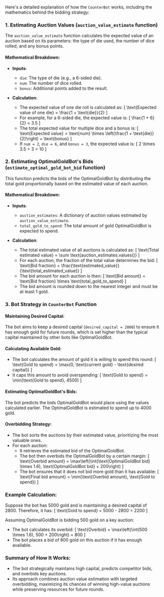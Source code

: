 Here's a detailed explanation of how the `CounterBot` works, including the mathematics behind the bidding strategy:

### 1. **Estimating Auction Values (`auction_value_estimate` function)**

The `auction_value_estimate` function calculates the expected value of an auction based on its parameters: the type of die used, the number of dice rolled, and any bonus points.

#### **Mathematical Breakdown:**

- **Inputs**:
  - `die`: The type of die (e.g., a 6-sided die).
  - `num`: The number of dice rolled.
  - `bonus`: Additional points added to the result.

- **Calculation**:
  - The expected value of one die roll is calculated as:
    \[
    \text{Expected value of one die} = \frac{1 + \text{die}}{2}
    \]
  - For example, for a 6-sided die, the expected value is:
    \[
    \frac{1 + 6}{2} = 3.5
    \]
  - The total expected value for multiple dice and a bonus is:
    \[
    \text{Expected value} = \text{num} \times \left(\frac{1 + \text{die}}{2}\right) + \text{bonus}
    \]
  - If `num = 2`, `die = 6`, and `bonus = 3`, the expected value is:
    \[
    2 \times 3.5 + 3 = 10
    \]

### 2. **Estimating OptimalGoldBot's Bids (`estimate_optimal_gold_bot_bid` function)**

This function predicts the bids of the OptimalGoldBot by distributing the total gold proportionally based on the estimated value of each auction.

#### **Mathematical Breakdown:**

- **Inputs**:
  - `auction_estimates`: A dictionary of auction values estimated by `auction_value_estimate`.
  - `total_gold_to_spend`: The total amount of gold OptimalGoldBot is expected to spend.

- **Calculation**:
  - The total estimated value of all auctions is calculated as:
    \[
    \text{Total estimated value} = \sum \text{auction\_estimates.values()}
    \]
  - For each auction, the fraction of the total value determines the bid:
    \[
    \text{Bid fraction} = \frac{\text{estimated\_value}}{\text{total\_estimated\_value}}
    \]
  - The bid amount for each auction is then:
    \[
    \text{Bid amount} = \text{Bid fraction} \times \text{total\_gold\_to\_spend}
    \]
  - The bid amount is rounded down to the nearest integer and must be at least 1 gold.

### 3. **Bot Strategy in `CounterBot` Function**

#### **Maintaining Desired Capital:**

The bot aims to keep a desired capital (`desired_capital = 2800`) to ensure it has enough gold for future rounds, which is set higher than the typical capital maintained by other bots like OptimalGoldBot.

#### **Calculating Available Gold:**

- The bot calculates the amount of gold it is willing to spend this round:
  \[
  \text{Gold to spend} = \max(0, \text{current gold} - \text{desired capital})
  \]
- It caps this amount to avoid overspending:
  \[
  \text{Gold to spend} = \min(\text{Gold to spend}, 4500)
  \]

#### **Estimating OptimalGoldBot's Bids:**

The bot predicts the bids OptimalGoldBot would place using the values calculated earlier. The OptimalGoldBot is estimated to spend up to 4000 gold.

#### **Overbidding Strategy:**

- The bot sorts the auctions by their estimated value, prioritizing the most valuable ones.
- For each auction:
  - It retrieves the estimated bid of the OptimalGoldBot.
  - The bot then overbids the OptimalGoldBot by a certain margin:
    \[
    \text{Overbid amount} = \max\left(\int(\text{OptimalGoldBot bid} \times 1.6), \text{OptimalGoldBot bid} + 200\right)
    \]
  - The bot ensures that it does not bid more gold than it has available:
    \[
    \text{Final bid amount} = \min(\text{Overbid amount}, \text{Gold to spend})
    \]

### **Example Calculation:**

Suppose the bot has 5000 gold and is maintaining a desired capital of 2800. Therefore, it has:
\[
\text{Gold to spend} = 5000 - 2800 = 2200
\]

Assuming OptimalGoldBot is bidding 500 gold on a key auction:
- The bot calculates its overbid:
  \[
  \text{Overbid} = \max\left(\int(500 \times 1.6), 500 + 200\right) = 800
  \]
- The bot places a bid of 800 gold on this auction if it has enough available.

### **Summary of How It Works:**

- The bot strategically maintains high capital, predicts competitor bids, and overbids key auctions.
- Its approach combines auction value estimation with targeted overbidding, maximizing its chances of winning high-value auctions while preserving resources for future rounds.